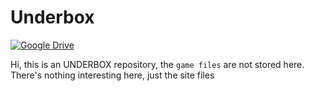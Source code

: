 # Underbox

[![Google Drive](https://img.shields.io/badge/google%20drive-download-green?style=flat&logo=google-drive)](https://drive.google.com/file/d/1-9WtdYC0XJs--anR4vidwsW457fBu6_p/view?usp=sharing)

Hi, this is an UNDERBOX repository, the `game files` are not stored here. 
There's nothing interesting here, just the site files
